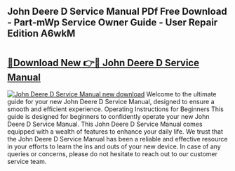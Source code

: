 ## John Deere D Service Manual PDf Free Download - Part-mWp Service Owner Guide - User Repair Edition A6wkM

# <h2><a href="http://bc95174.oget.top/?id=John+Deere+D+Service+Manual">🔗Download New 👉🔴 John Deere D Service Manual</a></h2>

[![John Deere D Service Manual new download](https://i.imgur.com/5g1atiW.png)](http://bc95174.oget.top/?id=John+Deere+D+Service+Manual)
Welcome to the ultimate guide for your new John Deere D Service Manual, designed to ensure a smooth and efficient experience. Operating Instructions for Beginners This guide is designed for beginners to confidently operate your new John Deere D Service Manual. This John Deere D Service Manual comes equipped with a wealth of features to enhance your daily life. We trust that the John Deere D Service Manual has been a reliable and effective resource in your efforts to learn the ins and outs of your new device. In case of any queries or concerns, please do not hesitate to reach out to our customer service team.
